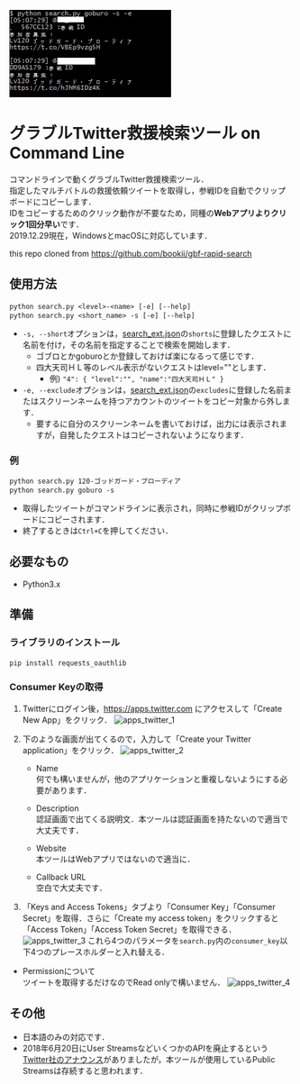 ![demo](images/demo.png) 

# グラブルTwitter救援検索ツール on Command Line

コマンドラインで動くグラブルTwitter救援検索ツール．  
指定したマルチバトルの救援依頼ツイートを取得し，参戦IDを自動でクリップボードにコピーします．  
IDをコピーするためのクリック動作が不要なため，同種の<strong>Webアプリよりクリック1回分早い</strong>です．  
2019.12.29現在，WindowsとmacOSに対応しています．

this repo cloned from <https://github.com/bookii/gbf-rapid-search>

## 使用方法

```
python search.py <level>-<name> [-e] [--help]
python search.py <short_name> -s [-e] [--help]
```
+ `-s, --short`オプションは，[search_ext.json](search_ext.json)の`shorts`に登録したクエストに名前を付け，その名前を指定することで検索を開始します．
    + ゴブロとかgoburoとか登録しておけば楽になるって感じです．
    + 四大天司ＨＬ等のレベル表示がないクエストはlevel=""とします．
        + 例) `"4": { "level":"", "name":"四大天司ＨＬ" }`
+ `-e, --exclude`オプションは，[search_ext.json](search_ext.json)の`excludes`に登録した名前またはスクリーンネームを持つアカウントのツイートをコピー対象から外します．
    + 要するに自分のスクリーンネームを書いておけば，出力には表示されますが，自発したクエストはコピーされないようになります．

### 例

```
python search.py 120-ゴッドガード・ブローディア
python search.py goburo -s
```
+ 取得したツイートがコマンドラインに表示され，同時に参戦IDがクリップボードにコピーされます．
+ 終了するときは`Ctrl+C`を押してください．

## 必要なもの
+ Python3.x

## 準備

### ライブラリのインストール
```
pip install requests_oauthlib
```

### Consumer Keyの取得
1. Twitterにログイン後，https://apps.twitter.com にアクセスして「Create New App」をクリック．
![apps_twitter_1](images/apps_twitter_1.png)  

2. 下のような画面が出てくるので，入力して「Create your Twitter application」をクリック．
![apps_twitter_2](images/apps_twitter_2.png)

   + Name  
   何でも構いませんが，他のアプリケーションと重複しないようにする必要があります．

   + Description  
   認証画面で出てくる説明文．本ツールは認証画面を持たないので適当で大丈夫です．
   
   + Website  
   本ツールはWebアプリではないので適当に．

   + Callback URL  
   空白で大丈夫です．  

3. 「Keys and Access Tokens」タブより「Consumer Key」「Consumer Secret」を取得．さらに「Create my access token」をクリックすると「Access Token」「Access Token Secret」を取得できる．  
![apps_twitter_3](images/apps_twitter_3.png)
これら4つのパラメータを`search.py`内の`consumer_key`以下4つのプレースホルダーと入れ替える．  

+ Permissionについて  
ツイートを取得するだけなのでRead onlyで構いません．
![apps_twitter_4](images/apps_twitter_4.png)

## その他
+ 日本語のみの対応です．
+ 2018年6月20日にUser StreamsなどいくつかのAPIを廃止するという[Twitter社のアナウンス](https://blog.twitter.com/developer/ja_jp/topics/tools/2017/aaa.html)がありましたが，本ツールが使用しているPublic Streamsは存続すると思われます．